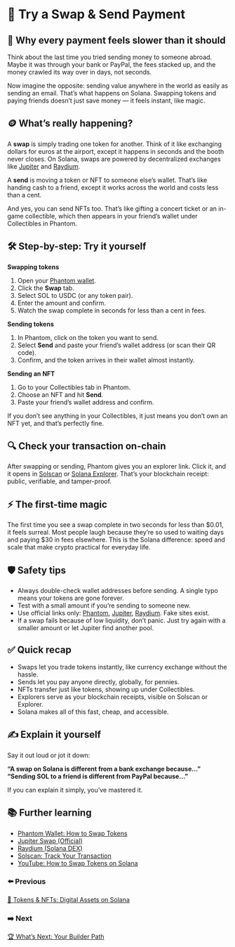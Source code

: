 # 🔄 Try a Swap & Send Payment

## 💸 Why every payment feels slower than it should  

Think about the last time you tried sending money to someone abroad. Maybe it was through your bank or PayPal, the fees stacked up, and the money crawled its way over in days, not seconds.  

Now imagine the opposite: sending value anywhere in the world as easily as sending an email. That’s what happens on Solana. Swapping tokens and paying friends doesn’t just save money — it feels instant, like magic.  

## 🪙 What’s really happening?  

A **swap** is simply trading one token for another. Think of it like exchanging dollars for euros at the airport, except it happens in seconds and the booth never closes. On Solana, swaps are powered by decentralized exchanges like [Jupiter](https://jup.ag) and [Raydium](https://raydium.io).  

A **send** is moving a token or NFT to someone else’s wallet. That’s like handing cash to a friend, except it works across the world and costs less than a cent.  

And yes, you can send NFTs too. That’s like gifting a concert ticket or an in-game collectible, which then appears in your friend’s wallet under Collectibles in Phantom.  

## 🛠 Step-by-step: Try it yourself  

**Swapping tokens**  

1. Open your [Phantom wallet](https://phantom.com/download).  
2. Click the **Swap** tab.  
3. Select SOL to USDC (or any token pair).  
4. Enter the amount and confirm.  
5. Watch the swap complete in seconds for less than a cent in fees.  

**Sending tokens**  

1. In Phantom, click on the token you want to send.  
2. Select **Send** and paste your friend’s wallet address (or scan their QR code).  
3. Confirm, and the token arrives in their wallet almost instantly.  

**Sending an NFT**  

1. Go to your Collectibles tab in Phantom.  
2. Choose an NFT and hit **Send**.  
3. Paste your friend’s wallet address and confirm.  

If you don’t see anything in your Collectibles, it just means you don’t own an NFT yet, and that’s perfectly fine.  

## 🔍 Check your transaction on-chain  

After swapping or sending, Phantom gives you an explorer link. Click it, and it opens in [Solscan](https://solscan.io) or [Solana Explorer](https://explorer.solana.com). That’s your blockchain receipt: public, verifiable, and tamper-proof.  

## ⚡ The first-time magic  

The first time you see a swap complete in two seconds for less than $0.01, it feels surreal. Most people laugh because they’re so used to waiting days and paying $30 in fees elsewhere. This is the Solana difference: speed and scale that make crypto practical for everyday life.  

## 🛡 Safety tips  

- Always double-check wallet addresses before sending. A single typo means your tokens are gone forever.  
- Test with a small amount if you’re sending to someone new.  
- Use official links only: [Phantom](https://phantom.com/download), [Jupiter](https://jup.ag), [Raydium](https://raydium.io). Fake sites exist.  
- If a swap fails because of low liquidity, don’t panic. Just try again with a smaller amount or let Jupiter find another pool.  

## ✅ Quick recap  

- Swaps let you trade tokens instantly, like currency exchange without the hassle.  
- Sends let you pay anyone directly, globally, for pennies.  
- NFTs transfer just like tokens, showing up under Collectibles.  
- Explorers serve as your blockchain receipts, visible on Solscan or Explorer.  
- Solana makes all of this fast, cheap, and accessible.  

## ✍️ Explain it yourself  

Say it out loud or jot it down:  

**“A swap on Solana is different from a bank exchange because…”**  
**“Sending SOL to a friend is different from PayPal because…”**  

If you can explain it simply, you’ve mastered it.  

## 📚 Further learning  

- [Phantom Wallet: How to Swap Tokens](https://help.phantom.com/hc/en-us/articles/6048249796243-How-to-swap-and-bridge-tokens-in-Phantom#:~:text=Select%20the%20Swap%20button%20on,Enter%20the%20amount%20to%20swap.)  
- [Jupiter Swap (Official)](https://jup.ag)  
- [Raydium (Solana DEX)](https://raydium.io)  
- [Solscan: Track Your Transaction](https://solscan.io)  
- [YouTube: How to Swap Tokens on Solana](https://www.youtube.com/watch?v=Vmcs0gtU7Qw)  

### ⬅️ Previous  

[💸 Tokens & NFTs: Digital Assets on Solana](./tokens-and-nfts.md)  

### ➡️ Next  

[🏆 What’s Next: Your Builder Path](./builder-path.md)  
